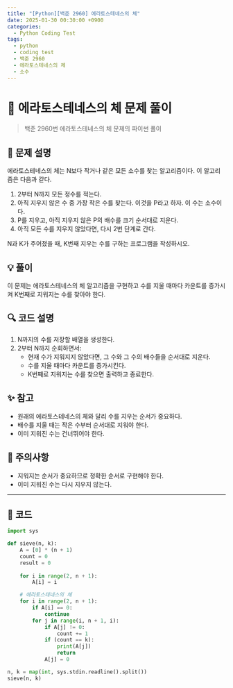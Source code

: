 ```yaml
---
title: "[Python][백준 2960] 에라토스테네스의 체"
date: 2025-01-30 00:30:00 +0900
categories:
  - Python Coding Test
tags:
  - python
  - coding test
  - 백준 2960
  - 에라토스테네스의 체
  - 소수
---
```


# 🔢 에라토스테네스의 체 문제 풀이

> 백준 2960번 에라토스테네스의 체 문제의 파이썬 풀이

## 📝 문제 설명

에라토스테네스의 체는 N보다 작거나 같은 모든 소수를 찾는 알고리즘이다. 이 알고리즘은 다음과 같다.

1. 2부터 N까지 모든 정수를 적는다.
2. 아직 지우지 않은 수 중 가장 작은 수를 찾는다. 이것을 P라고 하자. 이 수는 소수이다.
3. P를 지우고, 아직 지우지 않은 P의 배수를 크기 순서대로 지운다.
4. 아직 모든 수를 지우지 않았다면, 다시 2번 단계로 간다.

N과 K가 주어졌을 때, K번째 지우는 수를 구하는 프로그램을 작성하시오.

## 💡 풀이

이 문제는 에라토스테네스의 체 알고리즘을 구현하고 수를 지울 때마다 카운트를 증가시켜 K번째로 지워지는 수를 찾아야 한다.

## 🔍 코드 설명

1. N까지의 수를 저장할 배열을 생성한다.
2. 2부터 N까지 순회하면서:
   - 현재 수가 지워지지 않았다면, 그 수와 그 수의 배수들을 순서대로 지운다.
   - 수를 지울 때마다 카운트를 증가시킨다.
   - K번째로 지워지는 수를 찾으면 출력하고 종료한다.

## ✨ 참고

- 원래의 에라토스테네스의 체와 달리 수를 지우는 순서가 중요하다.
- 배수를 지울 때는 작은 수부터 순서대로 지워야 한다.
- 이미 지워진 수는 건너뛰어야 한다.

## 🎯 주의사항

- 지워지는 순서가 중요하므로 정확한 순서로 구현해야 한다.
- 이미 지워진 수는 다시 지우지 않는다.

---

## 📝 코드

```python
import sys

def sieve(n, k):
    A = [0] * (n + 1)
    count = 0
    result = 0
    
    for i in range(2, n + 1):
        A[i] = i

    # 에라토스테네스의 체
    for i in range(2, n + 1):
        if A[i] == 0:
            continue
        for j in range(i, n + 1, i):
            if A[j] != 0:
                count += 1
            if (count == k):
                print(A[j])
                return
            A[j] = 0

n, k = map(int, sys.stdin.readline().split())
sieve(n, k)
``` 